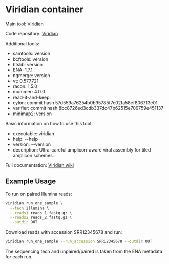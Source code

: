 # Viridian container

Main tool: [Viridian](https://github.com/iqbal-lab-org/viridian)
  
Code repository: [Viridian](https://github.com/iqbal-lab-org/viridian)

Additional tools:
- samtools: version
- bcftools: version
- htslib: version
- ENA: 1.7.1
- ngmerge: version
- vt: 0.577721
- racon: 1.5.0
- mummer: 4.0.0
- read-it-and-keep: 
- cylon: commit hash 57d559a76254b0b95785f7c02fa58ef806713e01
- varifier: commit hash 8bc8726ed3cdb337dc47b62515e709759e451137
- minimap2: version

Basic information on how to use this tool:
- executable: viridian
- help: --help
- version: --version
- description: Ultra-careful amplicon-aware viral assembly for tiled amplicon schemes.
  
Full documentation: [Viridian wiki](https://github.com/iqbal-lab-org/viridian/wiki)


## Example Usage

To run on paired Illumina reads:

```bash
viridian run_one_sample \
  --tech illumina \
  --reads1 reads_1.fastq.gz \
  --reads2 reads_2.fastq.gz \
  --outdir OUT
```

Download reads with accession SRR12345678 and run:
```bash
viridian run_one_sample --run_accession SRR12345678 --outdir OUT
```

The sequencing tech and unpaired/paired is taken from the ENA metadata for each run.

